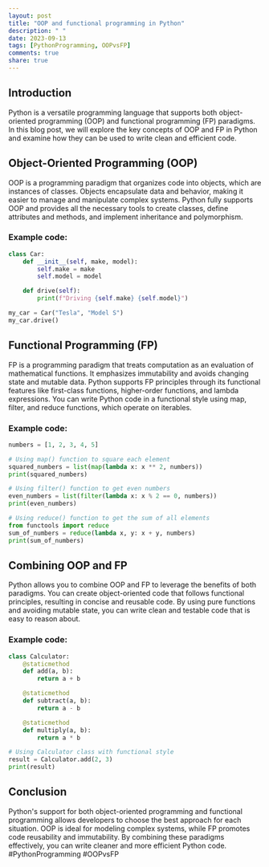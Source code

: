 ```yaml
---
layout: post
title: "OOP and functional programming in Python"
description: " "
date: 2023-09-13
tags: [PythonProgramming, OOPvsFP]
comments: true
share: true
---
```


## Introduction
Python is a versatile programming language that supports both object-oriented programming (OOP) and functional programming (FP) paradigms. In this blog post, we will explore the key concepts of OOP and FP in Python and examine how they can be used to write clean and efficient code.

## Object-Oriented Programming (OOP)
OOP is a programming paradigm that organizes code into objects, which are instances of classes. Objects encapsulate data and behavior, making it easier to manage and manipulate complex systems. Python fully supports OOP and provides all the necessary tools to create classes, define attributes and methods, and implement inheritance and polymorphism.

### Example code:
```python
class Car:
    def __init__(self, make, model):
        self.make = make
        self.model = model

    def drive(self):
        print(f"Driving {self.make} {self.model}")

my_car = Car("Tesla", "Model S")
my_car.drive()
```

## Functional Programming (FP)
FP is a programming paradigm that treats computation as an evaluation of mathematical functions. It emphasizes immutability and avoids changing state and mutable data. Python supports FP principles through its functional features like first-class functions, higher-order functions, and lambda expressions. You can write Python code in a functional style using map, filter, and reduce functions, which operate on iterables.

### Example code:
```python
numbers = [1, 2, 3, 4, 5]

# Using map() function to square each element
squared_numbers = list(map(lambda x: x ** 2, numbers))
print(squared_numbers)

# Using filter() function to get even numbers
even_numbers = list(filter(lambda x: x % 2 == 0, numbers))
print(even_numbers)

# Using reduce() function to get the sum of all elements
from functools import reduce
sum_of_numbers = reduce(lambda x, y: x + y, numbers)
print(sum_of_numbers)
```

## Combining OOP and FP
Python allows you to combine OOP and FP to leverage the benefits of both paradigms. You can create object-oriented code that follows functional principles, resulting in concise and reusable code. By using pure functions and avoiding mutable state, you can write clean and testable code that is easy to reason about.

### Example code:
```python
class Calculator:
    @staticmethod
    def add(a, b):
        return a + b

    @staticmethod
    def subtract(a, b):
        return a - b

    @staticmethod
    def multiply(a, b):
        return a * b

# Using Calculator class with functional style
result = Calculator.add(2, 3)
print(result)
```

## Conclusion
Python's support for both object-oriented programming and functional programming allows developers to choose the best approach for each situation. OOP is ideal for modeling complex systems, while FP promotes code reusability and immutability. By combining these paradigms effectively, you can write cleaner and more efficient Python code. #PythonProgramming #OOPvsFP